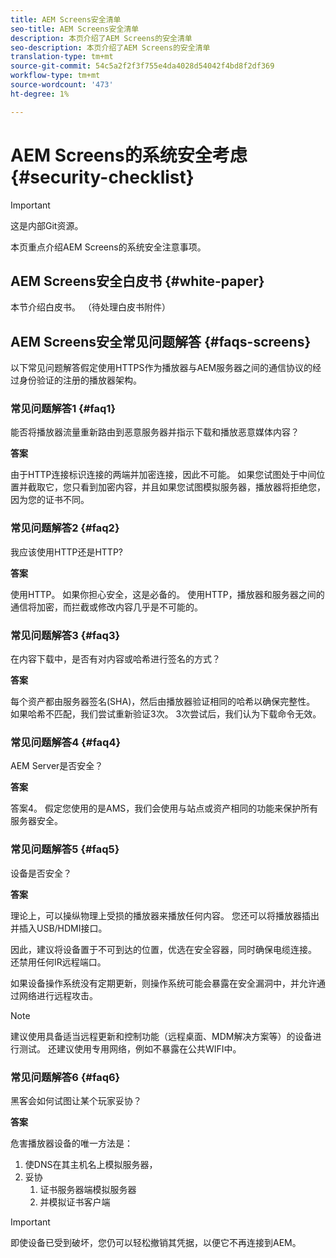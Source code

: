 ```yaml
---
title: AEM Screens安全清单
seo-title: AEM Screens安全清单
description: 本页介绍了AEM Screens的安全清单
seo-description: 本页介绍了AEM Screens的安全清单
translation-type: tm+mt
source-git-commit: 54c5a2f2f3f755e4da4028d54042f4bd8f2df369
workflow-type: tm+mt
source-wordcount: '473'
ht-degree: 1%

---
```



# AEM Screens的系统安全考虑 {#security-checklist}

>[!IMPORTANT]
>这是内部Git资源。

本页重点介绍AEM Screens的系统安全注意事项。


## AEM Screens安全白皮书 {#white-paper}

本节介绍白皮书。 （待处理白皮书附件）


## AEM Screens安全常见问题解答 {#faqs-screens}

以下常见问题解答假定使用HTTPS作为播放器与AEM服务器之间的通信协议的经过身份验证的注册的播放器架构。

### 常见问题解答1 {#faq1}

能否将播放器流量重新路由到恶意服务器并指示下载和播放恶意媒体内容？

**答案**

由于HTTP连接标识连接的两端并加密连接，因此不可能。 如果您试图处于中间位置并截取它，您只看到加密内容，并且如果您试图模拟服务器，播放器将拒绝您，因为您的证书不同。


### 常见问题解答2 {#faq2}

我应该使用HTTP还是HTTP?

**答案**

使用HTTP。 如果你担心安全，这是必备的。 使用HTTP，播放器和服务器之间的通信将加密，而拦截或修改内容几乎是不可能的。


### 常见问题解答3 {#faq3}

在内容下载中，是否有对内容或哈希进行签名的方式？

**答案**

每个资产都由服务器签名(SHA)，然后由播放器验证相同的哈希以确保完整性。
如果哈希不匹配，我们尝试重新验证3次。 3次尝试后，我们认为下载命令无效。


### 常见问题解答4 {#faq4}

AEM Server是否安全？

**答案**

答案4。 假定您使用的是AMS，我们会使用与站点或资产相同的功能来保护所有服务器安全。


### 常见问题解答5 {#faq5}

设备是否安全？

**答案**

理论上，可以操纵物理上受损的播放器来播放任何内容。 您还可以将播放器插出并插入USB/HDMI接口。

因此，建议将设备置于不可到达的位置，优选在安全容器，同时确保电缆连接。 还禁用任何IR远程端口。

如果设备操作系统没有定期更新，则操作系统可能会暴露在安全漏洞中，并允许通过网络进行远程攻击。

>[!NOTE]
>
>建议使用具备适当远程更新和控制功能（远程桌面、MDM解决方案等）的设备进行测试。 还建议使用专用网络，例如不暴露在公共WIFI中。


### 常见问题解答6 {#faq6}

黑客会如何试图让某个玩家妥协？

**答案**

危害播放器设备的唯一方法是：

1. 使DNS在其主机名上模拟服务器，
1. 妥协
   1. 证书服务器端模拟服务器
   1. 并模拟证书客户端

>[!IMPORTANT]
>即使设备已受到破坏，您仍可以轻松撤销其凭据，以便它不再连接到AEM。





